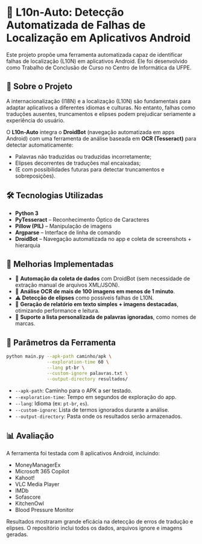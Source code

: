# 📱 L10n-Auto: Detecção Automatizada de Falhas de Localização em Aplicativos Android

Este projeto propõe uma ferramenta automatizada capaz de identificar falhas de localização (L10N) em aplicativos Android. Ele foi desenvolvido como Trabalho de Conclusão de Curso no Centro de Informática da UFPE.

## 🧠 Sobre o Projeto

A internacionalização (I18N) e a localização (L10N) são fundamentais para adaptar aplicativos a diferentes idiomas e culturas. No entanto, falhas como traduções ausentes, truncamentos e elipses podem prejudicar seriamente a experiência do usuário.

O **L10n-Auto** integra o **DroidBot** (navegação automatizada em apps Android) com uma ferramenta de análise baseada em **OCR (Tesseract)** para detectar automaticamente:

- Palavras não traduzidas ou traduzidas incorretamente;
- Elipses decorrentes de traduções mal encaixadas;
- (E com possibilidades futuras para detectar truncamentos e sobreposições).

## 🛠️ Tecnologias Utilizadas

- **Python 3**
- **PyTesseract** – Reconhecimento Óptico de Caracteres
- **Pillow (PIL)** – Manipulação de imagens
- **Argparse** – Interface de linha de comando
- **DroidBot** – Navegação automatizada no app e coleta de screenshots + hierarquia

## 🔧 Melhorias Implementadas

- 🔁 **Automação da coleta de dados** com DroidBot (sem necessidade de extração manual de arquivos XML/JSON).
- 📸 **Análise OCR de mais de 100 imagens em menos de 1 minuto**.
- ⚠️ **Detecção de elipses** como possíveis falhas de L10N.
- 📄 **Geração de relatório em texto simples + imagens destacadas**, otimizando performance e leitura.
- 📂 **Suporte a lista personalizada de palavras ignoradas**, como nomes de marcas.

## 📌 Parâmetros da Ferramenta

```bash
python main.py --apk-path caminho/apk \
               --exploration-time 60 \
               --lang pt-br \
               --custom-ignore palavras.txt \
               --output-directory resultados/
```

- `--apk-path`: Caminho para o APK a ser testado.
- `--exploration-time`: Tempo em segundos de exploração do app.
- `--lang`: Idioma (ex: `pt-br`, `es`).
- `--custom-ignore`: Lista de termos ignorados durante a análise.
- `--output-directory`: Pasta onde os resultados serão armazenados.

## 📊 Avaliação

A ferramenta foi testada com 8 aplicativos Android, incluindo:

- MoneyManagerEx
- Microsoft 365 Copilot
- Kahoot!
- VLC Media Player
- IMDb
- Sofascore
- KitchenOwl
- Blood Pressure Monitor

Resultados mostraram grande eficácia na detecção de erros de tradução e elipses. O repositório inclui todos os dados, arquivos ignore e imagens geradas.
